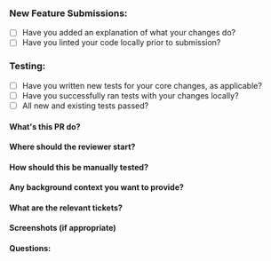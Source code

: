 ### New Feature Submissions:
* [ ] Have you added an explanation of what your changes do?
* [ ] Have you linted your code locally prior to submission?
### Testing:
* [ ] Have you written new tests for your core changes, as applicable?
* [ ] Have you successfully ran tests with your changes locally?
* [ ] All new and existing tests passed?

#### What's this PR do?
#### Where should the reviewer start?
#### How should this be manually tested?
#### Any background context you want to provide?
#### What are the relevant tickets?
#### Screenshots (if appropriate)
#### Questions:
